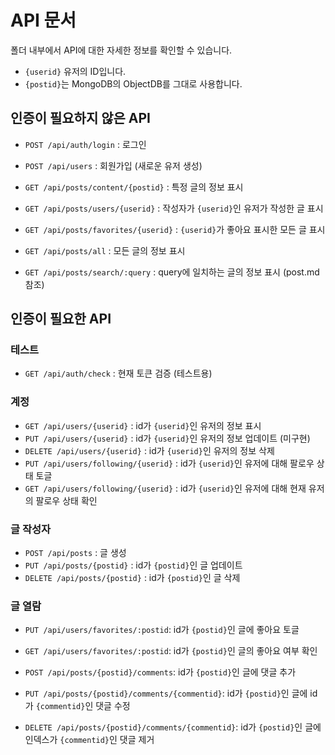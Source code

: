 API 문서
=======

폴더 내부에서 API에 대한 자세한 정보를 확인할 수 있습니다.
- `{userid}` 유저의 ID입니다.
- `{postid}`는 MongoDB의 ObjectDB를 그대로 사용합니다.

인증이 필요하지 않은 API
--------------------

- `POST /api/auth/login` : 로그인
- `POST /api/users` : 회원가입 (새로운 유저 생성)

- `GET /api/posts/content/{postid}` : 특정 글의 정보 표시
- `GET /api/posts/users/{userid}` : 작성자가 `{userid}`인 유저가 작성한 글 표시
- `GET /api/posts/favorites/{userid}` : `{userid}`가 좋아요 표시한 모든 글 표시
- `GET /api/posts/all` : 모든 글의 정보 표시
- `GET /api/posts/search/:query` : query에 일치하는 글의 정보 표시 (post.md 참조)

인증이 필요한 API
--------------

### 테스트

- `GET /api/auth/check` : 현재 토큰 검증 (테스트용)

### 계정

- `GET /api/users/{userid}` : id가 `{userid}`인 유저의 정보 표시
- `PUT /api/users/{userid}` : id가 `{userid}`인 유저의 정보 업데이트 (미구현)
- `DELETE /api/users/{userid}` : id가 `{userid}`인 유저의 정보 삭제
- `PUT /api/users/following/{userid}` : id가 `{userid}`인 유저에 대해 팔로우 상태 토글
- `GET /api/users/following/{userid}` : id가 `{userid}`인 유저에 대해 현재 유저의 팔로우 상태 확인


### 글 작성자

- `POST /api/posts` : 글 생성
- `PUT /api/posts/{postid}` : id가 `{postid}`인 글 업데이트
- `DELETE /api/posts/{postid}` : id가 `{postid}`인 글 삭제

### 글 열람

- `PUT /api/users/favorites/:postid`: id가 `{postid}`인 글에 좋아요 토글
- `GET /api/users/favorites/:postid`: id가 `{postid}`인 글의 좋아요 여부 확인

- `POST /api/posts/{postid}/comments`: id가 `{postid}`인 글에 댓글 추가
- `PUT /api/posts/{postid}/comments/{commentid}`: id가 `{postid}`인 글에 id가 `{commentid}`인 댓글 수정
- `DELETE /api/posts/{postid}/comments/{commentid}`: id가 `{postid}`인 글에 인덱스가 `{commentid}`인 댓글 제거